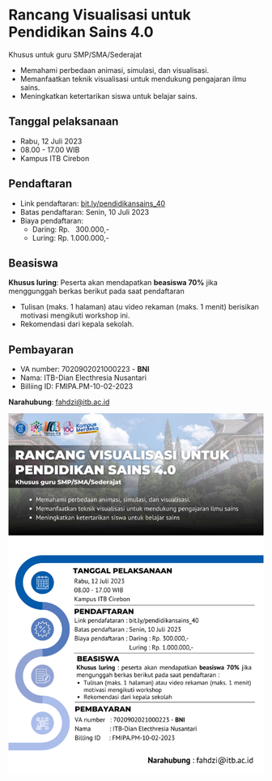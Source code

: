 # Rancang Visualisasi untuk Pendidikan Sains 4.0<br>
Khusus untuk guru SMP/SMA/Sederajat

+ Memahami perbedaan animasi, simulasi, dan visualisasi.
+ Memanfaatkan teknik visualisasi untuk mendukung pengajaran ilmu sains.
+ Meningkatkan ketertarikan siswa untuk belajar sains.

## Tanggal pelaksanaan
+ Rabu, 12 Juli 2023
+ 08.00 - 17.00 WIB
+ Kampus ITB Cirebon

## Pendaftaran
+ Link pendaftaran: [bit.ly/pendidikansains_40](bit.ly/pendidikansains_40)
+ Batas pendaftaran: Senin, 10 Juli 2023
+ Biaya pendaftaran:
  - Daring: Rp. &nbsp;&nbsp;300.000,-
  - Luring: Rp. 1.000.000,-
 
## Beasiswa
**Khusus luring**: Peserta akan mendapatkan **beasiswa 70%** jika menggunggah berkas berikut pada saat pendaftaran
  + Tulisan (maks. 1 halaman) atau video rekaman (maks. 1 menit) berisikan motivasi mengikuti workshop ini.
  + Rekomendasi dari kepala sekolah.

## Pembayaran
+ VA number: 7020902021000223 - **BNI**
+ Nama: ITB-Dian Electhresia Nusantari
+ Billiing ID: FMIPA.PM-10-02-2023

**Narahubung**: fahdzi@itb.ac.id

![](leaflet.png)
